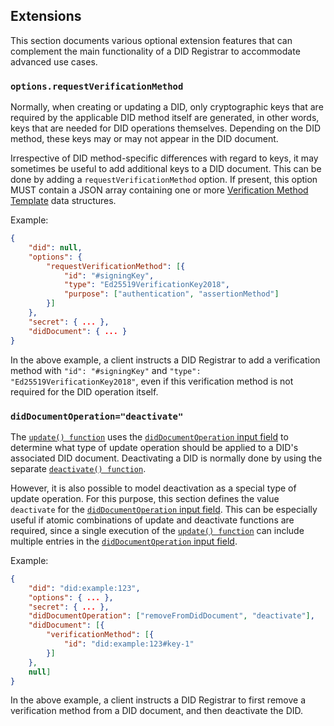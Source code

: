 ## Extensions

This section documents various optional extension features that can complement the main functionality of a DID Registrar
to accommodate advanced use cases.

### `options.requestVerificationMethod`

Normally, when creating or updating a DID, only cryptographic keys that are required by the applicable DID method itself
are generated, in other words, keys that are needed for DID operations themselves. Depending on the DID method,
these keys may or may not appear in the DID document.

Irrespective of DID method-specific differences with regard to keys, it may sometimes be useful to add additional keys
to a DID document. This can be done by adding a `requestVerificationMethod` option. If present, this option MUST contain
a JSON array containing one or more [Verification Method Template](#verification-method-template) data structures.

Example:

```json
{
	"did": null,
	"options": {
		"requestVerificationMethod": [{
			"id": "#signingKey",
			"type": "Ed25519VerificationKey2018",
			"purpose": ["authentication", "assertionMethod"]
		}]
	},
	"secret": { ... },
	"didDocument": { ... }
}
```

In the above example, a client instructs a DID Registrar to add a verification method with `"id": "#signingKey"` and
`"type": "Ed25519VerificationKey2018"`, even if this verification method is not required for the DID operation itself.

### `didDocumentOperation="deactivate"`

The [`update() function`](#update) uses the [`didDocumentOperation` input field](#diddocumentoperation) to determine
what type of update operation should be applied to a DID's associated DID document. Deactivating a DID is normally
done by using the separate [`deactivate() function`](#deactivate).

However, it is also possible to model deactivation as a special type of update operation. For this purpose, this
section defines the value `deactivate` for the [`didDocumentOperation` input field](#diddocumentoperation). This can
be especially useful if atomic combinations of update and deactivate functions are required, since a single execution
of the [`update() function`](#update) can include multiple entries in the
[`didDocumentOperation` input field](#diddocumentoperation).

Example:

```json
{
	"did": "did:example:123",
	"options": { ... },
	"secret": { ... },
	"didDocumentOperation": ["removeFromDidDocument", "deactivate"],
	"didDocument": [{
		"verificationMethod": [{
			"id": "did:example:123#key-1"
		}]
	},
	null]
}
```

In the above example, a client instructs a DID Registrar to first remove a verification method from a DID document,
and then deactivate the DID.
